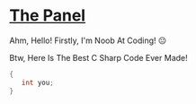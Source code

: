 # [The Panel](https://github.com/SaturnTR/Panel)
Ahm, Hello! Firstly, I'm Noob At Coding! 😐


Btw, Here Is The Best C Sharp Code Ever Made!
```csharp
{
   int you;
}
```

